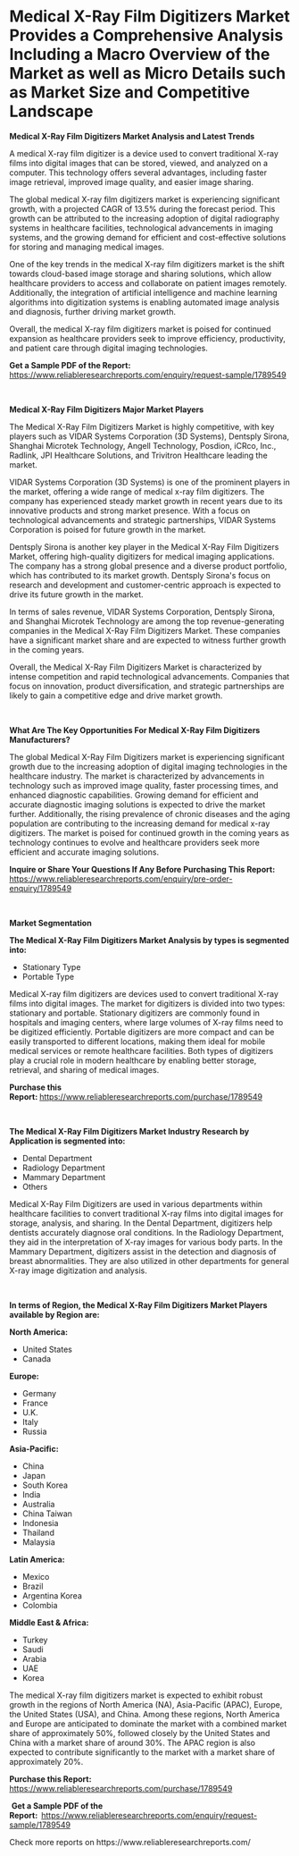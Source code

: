 <p><h1>Medical X-Ray Film Digitizers Market Provides a Comprehensive Analysis Including a Macro Overview of the Market as well as Micro Details such as Market Size and Competitive Landscape</h1></p><p><strong>Medical X-Ray Film Digitizers Market Analysis and Latest Trends</strong></p>
<p><p>A medical X-ray film digitizer is a device used to convert traditional X-ray films into digital images that can be stored, viewed, and analyzed on a computer. This technology offers several advantages, including faster image retrieval, improved image quality, and easier image sharing.</p><p>The global medical X-ray film digitizers market is experiencing significant growth, with a projected CAGR of 13.5% during the forecast period. This growth can be attributed to the increasing adoption of digital radiography systems in healthcare facilities, technological advancements in imaging systems, and the growing demand for efficient and cost-effective solutions for storing and managing medical images.</p><p>One of the key trends in the medical X-ray film digitizers market is the shift towards cloud-based image storage and sharing solutions, which allow healthcare providers to access and collaborate on patient images remotely. Additionally, the integration of artificial intelligence and machine learning algorithms into digitization systems is enabling automated image analysis and diagnosis, further driving market growth.</p><p>Overall, the medical X-ray film digitizers market is poised for continued expansion as healthcare providers seek to improve efficiency, productivity, and patient care through digital imaging technologies.</p></p>
<p><strong>Get a Sample PDF of the Report:&nbsp;</strong> <a href="https://www.reliableresearchreports.com/enquiry/request-sample/1789549">https://www.reliableresearchreports.com/enquiry/request-sample/1789549</a></p>
<p>&nbsp;</p>
<p><strong>Medical X-Ray Film Digitizers Major Market Players</strong></p>
<p><p>The Medical X-Ray Film Digitizers Market is highly competitive, with key players such as VIDAR Systems Corporation (3D Systems), Dentsply Sirona, Shanghai Microtek Technology, Angell Technology, Posdion, iCRco, Inc., Radlink, JPI Healthcare Solutions, and Trivitron Healthcare leading the market. </p><p>VIDAR Systems Corporation (3D Systems) is one of the prominent players in the market, offering a wide range of medical x-ray film digitizers. The company has experienced steady market growth in recent years due to its innovative products and strong market presence. With a focus on technological advancements and strategic partnerships, VIDAR Systems Corporation is poised for future growth in the market.</p><p>Dentsply Sirona is another key player in the Medical X-Ray Film Digitizers Market, offering high-quality digitizers for medical imaging applications. The company has a strong global presence and a diverse product portfolio, which has contributed to its market growth. Dentsply Sirona's focus on research and development and customer-centric approach is expected to drive its future growth in the market.</p><p>In terms of sales revenue, VIDAR Systems Corporation, Dentsply Sirona, and Shanghai Microtek Technology are among the top revenue-generating companies in the Medical X-Ray Film Digitizers Market. These companies have a significant market share and are expected to witness further growth in the coming years.</p><p>Overall, the Medical X-Ray Film Digitizers Market is characterized by intense competition and rapid technological advancements. Companies that focus on innovation, product diversification, and strategic partnerships are likely to gain a competitive edge and drive market growth.</p></p>
<p>&nbsp;</p>
<p><strong>What Are The Key Opportunities For Medical X-Ray Film Digitizers Manufacturers?</strong></p>
<p><p>The global Medical X-Ray Film Digitizers market is experiencing significant growth due to the increasing adoption of digital imaging technologies in the healthcare industry. The market is characterized by advancements in technology such as improved image quality, faster processing times, and enhanced diagnostic capabilities. Growing demand for efficient and accurate diagnostic imaging solutions is expected to drive the market further. Additionally, the rising prevalence of chronic diseases and the aging population are contributing to the increasing demand for medical x-ray digitizers. The market is poised for continued growth in the coming years as technology continues to evolve and healthcare providers seek more efficient and accurate imaging solutions.</p></p>
<p><strong>Inquire or Share Your Questions If Any Before Purchasing This Report:</strong> <a href="https://www.reliableresearchreports.com/enquiry/pre-order-enquiry/1789549">https://www.reliableresearchreports.com/enquiry/pre-order-enquiry/1789549</a></p>
<p>&nbsp;</p>
<p><strong>Market Segmentation</strong></p>
<p><strong>The Medical X-Ray Film Digitizers Market Analysis by types is segmented into:</strong></p>
<p><ul><li>Stationary Type</li><li>Portable Type</li></ul></p>
<p><p>Medical X-ray film digitizers are devices used to convert traditional X-ray films into digital images. The market for digitizers is divided into two types: stationary and portable. Stationary digitizers are commonly found in hospitals and imaging centers, where large volumes of X-ray films need to be digitized efficiently. Portable digitizers are more compact and can be easily transported to different locations, making them ideal for mobile medical services or remote healthcare facilities. Both types of digitizers play a crucial role in modern healthcare by enabling better storage, retrieval, and sharing of medical images.</p></p>
<p><strong>Purchase this Report:&nbsp;</strong><a href="https://www.reliableresearchreports.com/purchase/1789549">https://www.reliableresearchreports.com/purchase/1789549</a></p>
<p>&nbsp;</p>
<p><strong>The Medical X-Ray Film Digitizers Market Industry Research by Application is segmented into:</strong></p>
<p><ul><li>Dental Department</li><li>Radiology Department</li><li>Mammary Department</li><li>Others</li></ul></p>
<p><p>Medical X-Ray Film Digitizers are used in various departments within healthcare facilities to convert traditional X-ray films into digital images for storage, analysis, and sharing. In the Dental Department, digitizers help dentists accurately diagnose oral conditions. In the Radiology Department, they aid in the interpretation of X-ray images for various body parts. In the Mammary Department, digitizers assist in the detection and diagnosis of breast abnormalities. They are also utilized in other departments for general X-ray image digitization and analysis.</p></p>
<p>&nbsp;</p>
<p><strong>In terms of Region, the Medical X-Ray Film Digitizers Market Players available by Region are:</strong></p>
<p>
    <p> <strong> North America: </strong>
        <ul>
            <li>United States</li>
            <li>Canada</li>
        </ul>
        </p> 
    <p> <strong> Europe: </strong>
        <ul>
            <li>Germany</li>
            <li>France</li>
            <li>U.K.</li>
            <li>Italy</li>
            <li>Russia</li>
        </ul>
        </p> 
    <p> <strong> Asia-Pacific: </strong>
        <ul>
            <li>China</li>
            <li>Japan</li>
            <li>South Korea</li>
            <li>India</li>
            <li>Australia</li>
            <li>China Taiwan</li>
            <li>Indonesia</li>
            <li>Thailand</li>
            <li>Malaysia</li>
        </ul>
        </p> 
    <p> <strong> Latin America: </strong>
        <ul>
            <li>Mexico</li>
            <li>Brazil</li>
            <li>Argentina Korea</li>
            <li>Colombia</li>
        </ul>
        </p> 
    <p> <strong> Middle East & Africa: </strong>
        <ul>
            <li>Turkey</li>
            <li>Saudi</li>
            <li>Arabia</li>
            <li>UAE</li>
            <li>Korea</li>
        </ul>
    </p>
    </p>
<p><p>The medical X-ray film digitizers market is expected to exhibit robust growth in the regions of North America (NA), Asia-Pacific (APAC), Europe, the United States (USA), and China. Among these regions, North America and Europe are anticipated to dominate the market with a combined market share of approximately 50%, followed closely by the United States and China with a market share of around 30%. The APAC region is also expected to contribute significantly to the market with a market share of approximately 20%.</p></p>
<p><strong>Purchase this Report: </strong><a href="https://www.reliableresearchreports.com/purchase/1789549">https://www.reliableresearchreports.com/purchase/1789549</a></p>
<p>&nbsp;<strong>Get a Sample PDF of the Report:&nbsp;&nbsp;</strong><a href="https://www.reliableresearchreports.com/enquiry/request-sample/1789549">https://www.reliableresearchreports.com/enquiry/request-sample/1789549</a></p>
<p><strong></strong></p>
<p>Check more reports on https://www.reliableresearchreports.com/</p>
